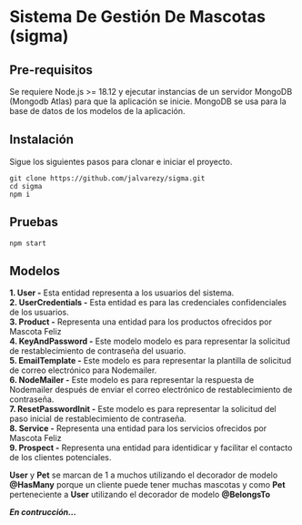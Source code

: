 # Sistema De Gestión De Mascotas (sigma)

## Pre-requisitos

Se requiere Node.js >= 18.12 y ejecutar instancias de un servidor MongoDB (Mongodb Atlas) para que la aplicación se inicie. MongoDB se usa para la base de datos de los modelos de la aplicación.

## Instalación

Sigue los siguientes pasos para clonar e iniciar el proyecto.

```git
git clone https://github.com/jalvarezy/sigma.git
cd sigma
npm i
```

## Pruebas

`npm start`

## Modelos

**1. User -**  Esta entidad representa a los usuarios del sistema.  
**2. UserCredentials -**  Esta entidad es para las credenciales confidenciales de los usuarios.  
**3. Product -** Representa una entidad para los productos ofrecidos por Mascota Feliz  
**4. KeyAndPassword -** Este modelo modelo es para representar la solicitud de restablecimiento de contraseña del usuario.  
**5. EmailTemplate -** Este modelo es para representar la plantilla de solicitud de correo electrónico para Nodemailer.  
**6. NodeMailer -** Este modelo es para representar la respuesta de Nodemailer después de enviar el correo electrónico de restablecimiento de contraseña.  
**7. ResetPasswordInit -** Este modelo es para representar la solicitud del paso inicial de restablecimiento de contraseña.  
**8. Service -** Representa una entidad para los servicios ofrecidos por Mascota Feliz  
**9. Prospect -** Representa una entidad para identidicar y facilitar el contacto de los clientes potenciales.

**User** y **Pet**  se marcan de 1 a muchos utilizando el decorador de modelo **@HasMany** porque un cliente puede tener muchas mascotas y como **Pet** perteneciente a **User** utilizando el decorador de modelo **@BelongsTo**

***En contrucción...***
